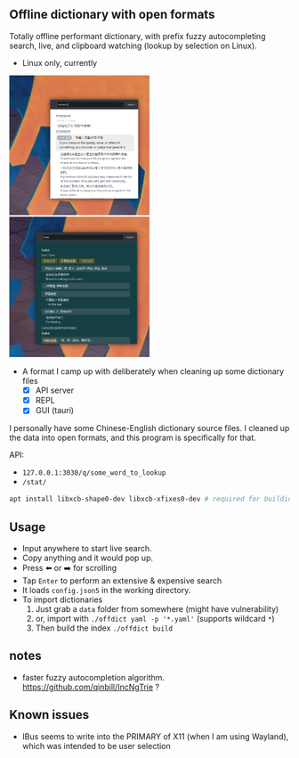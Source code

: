 ## Offline dictionary with open formats

Totally offline performant dictionary, with prefix fuzzy autocompleting search, live, and clipboard watching (lookup by selection on Linux).

- Linux only, currently

<img src="./img/screenshot.png" width="50%">
<img src="./img/screenshot-dark.png" width="50%">

- A format I camp up with deliberately when cleaning up some dictionary files
    - [x] API server
    - [x] REPL
    - [x] GUI (tauri)

I personally have some Chinese-English dictionary source files. I cleaned up the data into open formats, and this program is specifically for that.

API: 
- `127.0.0.1:3030/q/some_word_to_lookup`
- `/stat/`

```sh
apt install libxcb-shape0-dev libxcb-xfixes0-dev # required for building clipboard-master
```

## Usage

- Input anywhere to start live search.
- Copy anything and it would pop up.
- Press ⬅️ or ➡️ for scrolling
- Tap `Enter` to perform an extensive & expensive search
- It loads `config.json5` in the working directory. 
- To import dictionaries
    1. Just grab a `data` folder from somewhere (might have vulnerability)
    2. or, import with `./offdict yaml -p '*.yaml'` (supports wildcard `*`)
    3. Then build the index `./offdict build`

## notes 

- faster fuzzy autocompletion algorithm. https://github.com/qinbill/IncNgTrie ?

## Known issues

- IBus seems to write into the PRIMARY of X11 (when I am using Wayland), which was intended to be user selection